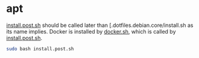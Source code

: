 # apt

[install.post.sh](install.post.sh) should be called later than [.dotfiles.debian.core/install.sh as its name implies. Docker is installed by [docker.sh](docker.sh), which is called by [install.post.sh](install.post.sh).

```bash
sudo bash install.post.sh
```